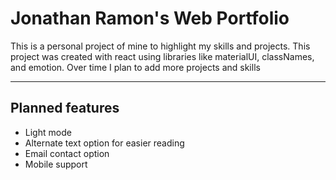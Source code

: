 # Jonathan Ramon's Web Portfolio 

This is a personal project of mine to highlight my skills and projects. This project was created with react using libraries like materialUI, classNames, and emotion. Over time I plan to add more projects and skills

------
## Planned features
- Light mode  
- Alternate text option for easier reading
- Email contact option
- Mobile support

